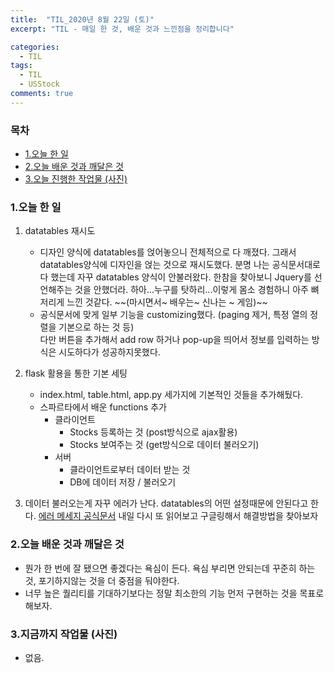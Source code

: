```yaml
---
title:  "TIL_2020년 8월 22일 (토)"
excerpt: "TIL - 매일 한 것, 배운 것과 느낀점을 정리합니다"

categories:
  - TIL
tags:
  - TIL
  - USStock
comments: true
---
```



<h3>목차</h3>

- [1.오늘 한 일](#1오늘-한-일)
- [2.오늘 배운 것과 깨달은 것](#2오늘-배운-것과-깨달은-것)
- [3.오늘 진행한 작업물 (사진)](#3오늘-진행한-작업물-사진)
  

### 1.오늘 한 일

1. datatables 재시도
   - 디자인 양식에 datatables를 얹어놓으니 전체적으로 다 깨졌다. 그래서 datatables양식에 디자인을 얹는 것으로 재시도했다.
   분명 나는 공식문서대로 다 했는데 자꾸 datatables 양식이 안불러왔다. 한참을 찾아보니 Jquery를 선언해주는 것을 안했더라.
   하아...누구를 탓하리...이렇게 몸소 경험하니 아주 뼈저리게 느낀 것같다. ~~(마시면서~ 배우는~ 신나는 ~ 게임)~~
   - 공식문서에 맞게 일부 기능을 customizing했다. (paging 제거, 특정 열의 정렬을 기본으로 하는 것 등)   
   다만 버튼을 추가해서 add row 하거나 pop-up을 띄어서 정보를 입력하는 방식은 시도하다가 성공하지못했다.
   
2. flask 활용을 통한 기본 세팅   
   - index.html, table.html, app.py 세가지에 기본적인 것들을 추가해뒀다.
   - 스파르타에서 배운 functions 추가
        - 클라이언트
            - Stocks 등록하는 것 (post방식으로 ajax활용)
            - Stocks 보여주는 것 (get방식으로 데이터 불러오기)
        - 서버
            - 클라이언트로부터 데이터 받는 것
            - DB에 데이터 저장 / 불러오기

3. 데이터 불러오는게 자꾸 에러가 난다.
datatables의 어떤 설정때문에 안된다고 한다.
[에러 메세지 공식문서]("https://datatables.net/manual/tech-notes/2") 내일 다시 또 읽어보고
구글링해서 해결방법을 찾아보자

### 2.오늘 배운 것과 깨달은 것

- 뭔가 한 번에 잘 됐으면 좋겠다는 욕심이 든다.
욕심 부리면 안되는데 꾸준히 하는 것, 포기하지않는 것을 더 중점을 둬야한다.
- 너무 높은 퀄리티를 기대하기보다는 정말 최소한의 기능 먼저 구현하는 것을 목표로 해보자.


### 3.지금까지 작업물 (사진)

- 없음.   


